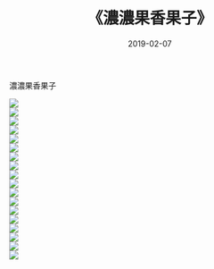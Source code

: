 ﻿---
layout: post
title:  《濃濃果香果子》
date:   2019-02-07
img: http://img.660000.xyz/Sharelink/唯美/2019/濃濃果香果子/000.jpg
categories: [美女, 清纯, 唯美]
---

濃濃果香果子

  ![](http://img.660000.xyz/Sharelink/唯美/2019/濃濃果香果子/001.jpg) <br> ![](http://img.660000.xyz/Sharelink/唯美/2019/濃濃果香果子/002.jpg) <br> ![](http://img.660000.xyz/Sharelink/唯美/2019/濃濃果香果子/003.jpg) <br> ![](http://img.660000.xyz/Sharelink/唯美/2019/濃濃果香果子/004.jpg) <br> ![](http://img.660000.xyz/Sharelink/唯美/2019/濃濃果香果子/005.jpg) <br> ![](http://img.660000.xyz/Sharelink/唯美/2019/濃濃果香果子/006.jpg) <br> ![](http://img.660000.xyz/Sharelink/唯美/2019/濃濃果香果子/007.jpg) <br> ![](http://img.660000.xyz/Sharelink/唯美/2019/濃濃果香果子/008.jpg) <br> ![](http://img.660000.xyz/Sharelink/唯美/2019/濃濃果香果子/009.jpg) <br> ![](http://img.660000.xyz/Sharelink/唯美/2019/濃濃果香果子/010.jpg) <br> ![](http://img.660000.xyz/Sharelink/唯美/2019/濃濃果香果子/011.jpg) <br> ![](http://img.660000.xyz/Sharelink/唯美/2019/濃濃果香果子/012.jpg) <br> ![](http://img.660000.xyz/Sharelink/唯美/2019/濃濃果香果子/013.jpg) <br> ![](http://img.660000.xyz/Sharelink/唯美/2019/濃濃果香果子/014.jpg) <br> ![](http://img.660000.xyz/Sharelink/唯美/2019/濃濃果香果子/015.jpg) <br> ![](http://img.660000.xyz/Sharelink/唯美/2019/濃濃果香果子/016.jpg) <br> ![](http://img.660000.xyz/Sharelink/唯美/2019/濃濃果香果子/017.jpg) <br> ![](http://img.660000.xyz/Sharelink/唯美/2019/濃濃果香果子/018.jpg) <br>